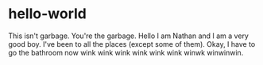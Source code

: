 # hello-world
This isn't garbage. You're the garbage.
Hello I am Nathan and I am a very good boy. I've been to all the places (except some of them). Okay, I have to go the bathroom now wink wink wink wink wink wink winwk winwinwin.
